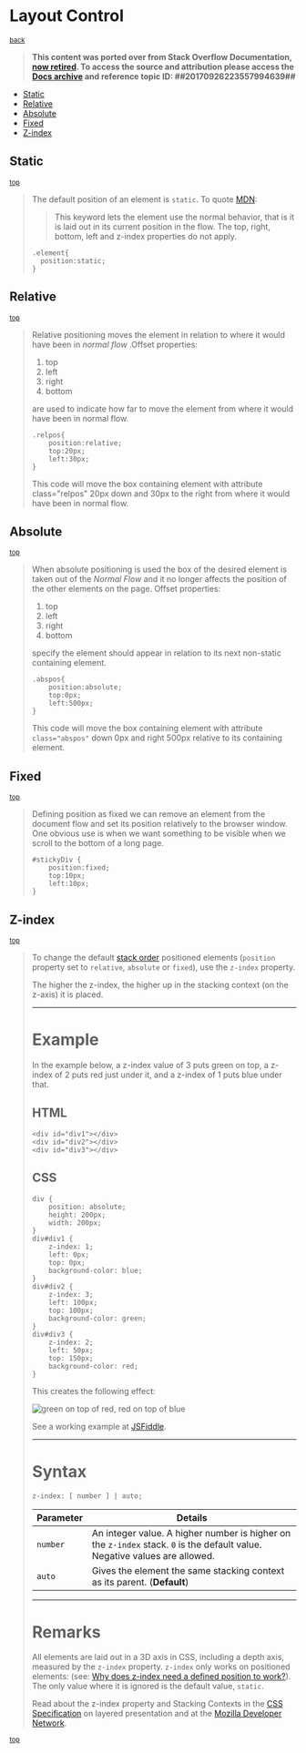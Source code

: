 # Layout Control
<sub>[back](../../README.md#canonical-learning-resources)</sub>

> <strong>This content was ported over from Stack Overflow Documentation, [now retired](https://meta.stackoverflow.com/q/356294/1064325). To access the source and attribution please access the [Docs archive](https://archive.org/details/documentation-dump.7z) and reference topic ID: ##20170926223557994639##</strong>

- [Static](#static)
- [Relative](#relative)
- [Absolute](#absolute)
- [Fixed](#fixed)
- [Z-index](#z-index)

## Static
<sub>[top](#layout-control)</sub>
<blockquote>

The default position of an element is `static`. To quote [MDN](https://developer.mozilla.org/en-US/docs/Web/CSS/position#values):
> This keyword lets the element use the normal behavior, that is it is laid out in its current position in the flow.  The top, right, bottom, left and z-index properties do not apply.

    .element{
      position:static;
    }
</blockquote>

## Relative
<sub>[top](#layout-control)</sub>
<blockquote>

Relative positioning moves the element in relation to where it would have been in *normal flow* .Offset properties:

 1. top
 2. left
 3. right
 4. bottom

are used to indicate how far to move the element from where it would have been in normal flow.

    .relpos{
        position:relative;
        top:20px;
        left:30px;
    }
This code will move the box containing element with attribute class="relpos" 20px down and 30px to the right from where it would have been in normal flow. 
</blockquote>

## Absolute
<sub>[top](#layout-control)</sub>
<blockquote>

When absolute positioning is used the box of the desired element is taken out of the *Normal Flow* and it no longer affects the position of the other elements on the page. Offset properties:

 1. top
 2. left
 3. right
 4. bottom

specify the element should appear in relation to its next non-static containing element.

    .abspos{
        position:absolute;
        top:0px;
        left:500px;
    }    

This code will move the box containing element with attribute `class="abspos"` down 0px and right 500px relative to its containing element.
</blockquote>

## Fixed
<sub>[top](#layout-control)</sub>
<blockquote>

Defining position as fixed we can remove an element from the document flow and set its position relatively to the browser window. One obvious use is when we want something to be visible when we scroll to the bottom of a long page.

    #stickyDiv {
        position:fixed;
        top:10px;
        left:10px;
    }
</blockquote>

## Z-index
<sub>[top](#layout-control)</sub>
<blockquote>

To change the default [stack order](https://developer.mozilla.org/en-US/docs/Web/CSS/CSS_Positioning/Understanding_z_index/The_stacking_context) positioned elements (`position` property set to `relative`, `absolute` or `fixed`), use the `z-index` property.

The higher the z-index, the higher up in the stacking context (on the z-axis) it is placed.

---

# Example

In the example below, a z-index value of 3 puts green on top, a z-index of 2 puts red just under it, and a z-index of 1 puts blue under that.

## HTML

    <div id="div1"></div>
    <div id="div2"></div>
    <div id="div3"></div>

## CSS

    div {
        position: absolute;
        height: 200px;
        width: 200px;
    }
    div#div1 {
        z-index: 1;
        left: 0px;
        top: 0px;
        background-color: blue;
    }
    div#div2 {
        z-index: 3;
        left: 100px;
        top: 100px;
        background-color: green;
    }
    div#div3 {
        z-index: 2;
        left: 50px;
        top: 150px;
        background-color: red;
    }

This creates the following effect:

![green on top of red, red on top of blue](http://i.imgur.com/rhzQmfd.png)

See a working example at [JSFiddle](https://jsfiddle.net/esnc10tq/).

--- 

# Syntax

    z-index: [ number ] | auto;

| Parameter | Details |
| --- | --- |
| `number` | An integer value. A higher number is higher on the `z-index` stack. `0` is the default value. Negative values are allowed. |
| `auto` | Gives the element the same stacking context as its parent. (**Default**) |

---

# Remarks

All elements are laid out in a 3D axis in CSS, including a depth axis, measured by the `z-index` property. `z-index` only works on positioned elements: (see: [Why does z-index need a defined position to work?](https://www.sitepoint.com/community/t/why-does-z-index-need-a-defined-position-to-work/46115)). The only value where it is ignored is the default value, `static`.

Read about the z-index property and Stacking Contexts in the [CSS Specification](https://drafts.csswg.org/css-position/#layered-presentation) on layered presentation and at the [Mozilla Developer Network](https://developer.mozilla.org/en-US/docs/Web/CSS/z-index).
</blockquote>

<sub>[top](#layout-control)</sub>
